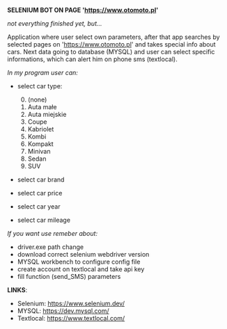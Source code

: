 **SELENIUM BOT ON PAGE 'https://www.otomoto.pl'**

*not everything finished yet, but...*

Application where user select own parameters, after that app searches by selected pages on 'https://www.otomoto.pl' and takes special info about cars. Next data going to database (MYSQL) and user can select specific informations, which can alert him on phone sms (textlocal).

*In my program user can:*

- select car type:

    0. (none)
    1. Auta małe
    2. Auta miejskie
    3. Coupe
    4. Kabriolet
    5. Kombi
    6. Kompakt
    7. Minivan
    8. Sedan
    9. SUV
- select car brand
- select car price
- select car year 
- select car mileage


*If you want use remeber about:*
* driver.exe path change
* download correct selenium webdriver version
* MYSQL workbench to configure config file
* create account on textlocal and take api key
* fill function (send_SMS) parameters

**LINKS**:

- Selenium: https://www.selenium.dev/
- MYSQL: https://dev.mysql.com/
- Textlocal: https://www.textlocal.com/

